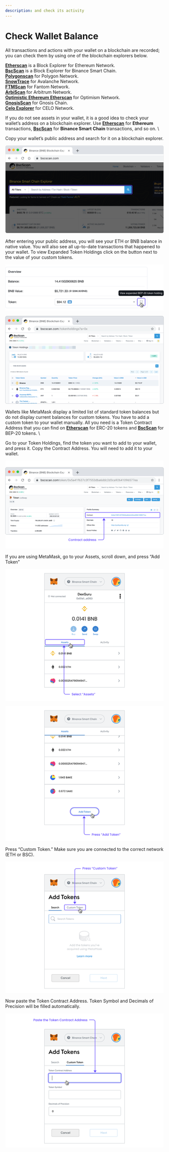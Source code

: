 ```yaml
---
description: and check its activity
---
```


# Check Wallet Balance

All transactions and actions with your wallet on a blockchain are recorded; you can check them by using one of the blockchain explorers below.&#x20;

[**Etherscan**](https://etherscan.io/) is a Block Explorer for Ethereum Network. \
[**BscScan**](https://bscscan.com/) is a Block Explorer for Binance Smart Chain. \
[**Polygonscan**](https://polygonscan.com/) for Polygon Network. \
[**SnowTrace**](https://snowtrace.io/) for Avalanche Network. \
[**FTMScan**](https://ftmscan.com/) for Fantom Network. \
[**ArbiScan**](https://arbiscan.io/) for Arbitrum Network. \
[**Optimistic Ethereum Etherscan**](https://optimistic.etherscan.io/) for Optimism Network. \
[**GnosisScan**](https://gnosisscan.io/) for Gnosis Chain. \
[**Celo Explorer**](https://explorer.celo.org/) for CELO Network.

If you do not see assets in your wallet, it is a good idea to check your wallet’s address on a blockchain explorer. Use [**Etherscan**](https://etherscan.io/) for **Ethereum** transactions, [**BscScan**](https://bscscan.com/) for **Binance Smart Chain** transactions, and so on.  \


Copy your wallet’s public address and search for it on a blockchain explorer.

![](<../.gitbook/assets/001 (1) (1).png>)



After entering your public address, you will see your ETH or BNB balance in native value. You will also see all up-to-date transactions that happened to your wallet. To view Expanded Token Holdings click on the button next to the value of your custom tokens.

![](<../.gitbook/assets/002 (1) (1).png>)

![](<../.gitbook/assets/003 (1) (1).png>)



Wallets like MetaMask display a limited list of standard token balances but do not display current balances for custom tokens. You have to add a custom token to your wallet manually. All you need is a Token Contract Address that you can find on [**Etherscan**](https://etherscan.io/) for ERC-20 tokens and [**BscScan**](https://bscscan.com/) for BEP-20 tokens. \


Go to your Token Holdings, find the token you want to add to your wallet, and press it. Copy the Contract Address. You will need to add it to your wallet.

![](<../.gitbook/assets/004 (1) (1).png>)



If you are using MetaMask, go to your Assets, scroll down, and press “Add Token”

![](<../.gitbook/assets/005 (1).png>)

![](<../.gitbook/assets/006 (1) (1).png>)

Press “Custom Token.” Make sure you are connected to the correct network (ETH or BSC).

![](<../.gitbook/assets/007 (1).png>)



Now paste the Token Contract Address. Token Symbol and Decimals of Precision will be filled automatically.

![](../.gitbook/assets/008.png)

